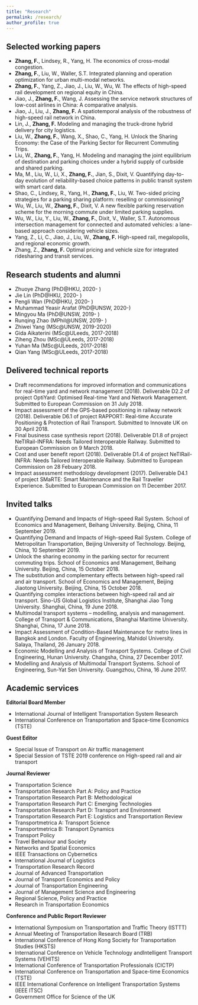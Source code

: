 ```yaml
---
title: "Research"
permalink: /research/
author_profile: true
---
```


Selected working papers
------------
* **Zhang, F.**, Lindsey, R., Yang, H. The economics of cross-modal congestion.
* **Zhang, F.**, Liu, W., Waller, S.T. Integrated planning and operation optimization for urban multi-modal networks.
* **Zhang, F.**, Yang, Z., Jiao, J., Liu, W., Wu, W. The effects of high-speed rail development on regional equity in China.
* Jiao, J., **Zhang, F.**, Wang, J. Assessing the service network structures of low-cost airlines in China: A comparative analysis.
* Jiao, J., Liu, J., **Zhang, F.** A spatiotemporal analysis of the robustness of high-speed rail network in China.
* Lin, J., **Zhang, F.** Modeling and managing the truck-drone hybrid delivery for city logistics.
* Liu, W., **Zhang, F.**, Wang, X., Shao, C., Yang, H. Unlock the Sharing Economy: the Case of the Parking Sector for Recurrent Commuting Trips.
* Liu, W., **Zhang, F.**, Yang, H. Modeling and managing the joint equilibrium of destination and parking choices under a hybrid supply of curbside and shared parking.
* Ma, M., Liu, W., Li, X., **Zhang, F.**, Jian, S., Dixit, V. Quantifying day-to-day evolution of reliability-based choice patterns in public transit system with smart card data.
* Shao, C., Lindsey, R., Yang, H., **Zhang, F.**, Liu, W. Two-sided pricing strategies for a parking sharing platform: reselling or commissioning?
* Wu, W., Liu, W., **Zhang, F.**, Dixit, V. A new flexible parking reservation scheme for the morning commute under limited parking supplies.
* Wu, W., Liu, Y., Liu, W., **Zhang, F.**, Dixit, V., Waller, S.T. Autonomous intersection management for connected and automated vehicles: a lane-based approach considering vehicle sizes.
* Yang, Z., Li, C., Jiao, J., Liu, W., **Zhang, F.** High-speed rail, megalopolis, and regional economic growth.
* Zhang, Z., **Zhang, F.** Optimal pricing and vehicle size for integrated ridesharing and transit services.

Research students and alumni
-----------
* Zhuoye Zhang (PhD@HKU, 2020- )  
* Jie Lin (PhD@HKU, 2020- )
* Pengli Wan (PhD@HKU, 2020- )  
* Muhammad Yeasir Arafat (PhD@UNSW, 2020-)  
* Mingyou Ma (PhD@UNSW, 2019- )
* Runqing Zhao (MPhil@UNSW, 2019- )
* Zhiwei Yang (MSc@UNSW, 2019-2020)
* Gida Aikaterini (MSc@ULeeds, 2017-2018)
* Ziheng Zhou (MSc@ULeeds, 2017-2018)
* Yuhan Ma (MSc@ULeeds, 2017-2018)
* Qian Yang (MSc@ULeeds, 2017-2018)

Delivered technical reports
------------
* Draft recommendations for improved information and communications for real-time yard and network management (2018). Deliverable D2.2 of project OptiYard: Optimised Real-time Yard and Network Management. Submitted to European Commission on 31 July 2018.
* Impact assessment of the GPS-based positioning in railway network (2018). Deliverable D6.1 of project RAPPORT: Real-time Accurate Positioning & Protection of Rail Transport. Submitted to Innovate UK on 30 April 2018.
* Final business case synthesis report (2018). Deliverable D1.8 of project NeTIRail-INFRA: Needs Tailored Interoperable Railway. Submitted to European Commission on 9 March 2018.
* Cost and user benefit report (2018). Deliverable D1.4 of project NeTIRail-INFRA: Needs Tailored Interoperable Railway. Submitted to European Commission on 28 Febuary 2018.
* Impact assessment methodology development (2017). Deliverable D4.1 of project SMaRTE: Smart Maintenance and the Rail Traveller Experience. Submitted to European Commission on 11 December 2017.

Invited talks
------------
* Quantifying Demand and Impacts of High-speed Rail System. School of Economics and Management, Beihang University. Beijing, China, 11 September 2019.
* Quantifying Demand and Impacts of High-speed Rail System. College of Metropolitan Transportation, Beijing University of Technology. Beijing, China, 10 September 2019.
* Unlock the sharing economy in the parking sector for recurrent commuting trips. School of Economics and Management, Beihang University. Beijing, China, 15 October 2018.
* The substitution and complementary effects between high-speed rail and air transport. School of Economics and Management, Beijing Jiaotong University. Beijing, China, 15 October 2018.
* Quantifying complex interactions between high-speed rail and air transport. Sino-US Global Logistics Institute, Shanghai Jiao Tong University. Shanghai, China, 19 June 2018.
* Multimodal transport systems – modelling, analysis and management. College of Transport & Communications, Shanghai Maritime University. Shanghai, China, 17 June 2018.
* Impact Assessment of Condition-Based Maintenance for metro lines in Bangkok and London. Faculty of Engineering, Mahidol University. Salaya, Thailand, 26 January 2018.
* Economic Modelling and Analysis of Transport Systems. College of Civil Engineering, Hunan University. Changsha, China, 27 December 2017.
* Modelling and Analysis of Multimodal Transport Systems. School of Engineering, Sun-Yat Sen University. Guangzhou, China, 16 June 2017.

Academic services
-------------
**Editorial Board Member**

* International Journal of Intelligent Transportation System Research
* International Conference on Transportation and Space-time Economics (TSTE) 

**Guest Editor**

* Special Issue of Transport on Air traffic management
* Special Session of TSTE 2019 conference on High-speed rail and air transport 

**Journal Reviewer**

* Transportation Science
* Transportation Research Part A: Policy and Practice
* Transportation Research Part B: Methodological
* Transportation Research Part C: Emerging Technologies
* Transportation Research Part D: Transport and Environment
* Transportation Research Part E: Logistics and Transportation Review
* Transportmetrica A: Transport Science
* Transportmetrica B: Transport Dynamics
* Transport Policy
* Travel Behaviour and Society
* Networks and Spatial Economics
* IEEE Transactions on Cybernetics
* International Journal of Logistics
* Transportation Research Record
* Journal of Advanced Transportation
* Journal of Transport Economics and Policy 
* Journal of Transportation Engineering
* Journal of Management Science and Engineering
* Regional Science, Policy and Practice
* Research in Transportation Economics

**Conference and Public Report Reviewer**

* International Symposium on Transportation and Traffic Theory (ISTTT)
* Annual Meeting of Transportation Research Board (TRB)
* International Conference of Hong Kong Society for Transportation Studies (HKSTS)
* International Conference on Vehicle Technology andIntelligent Transport Systems (VEHITS)
* International Conference of Transportation Professionals (CICTP)
* International Conference on Transportation and Space-time Economics (TSTE)
* IEEE International Conference on Intelligent Transportation Systems (IEEE ITSC)
* Government Office for Science of the UK
